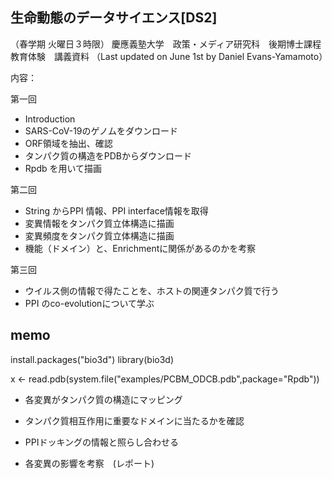 ## 生命動態のデータサイエンス[DS2]
（春学期 火曜日３時限）
慶應義塾大学　政策・メディア研究科　後期博士課程　教育体験　講義資料
（Last updated on June 1st by Daniel Evans-Yamamoto）



内容：

第一回
- Introduction
- SARS-CoV-19のゲノムをダウンロード
- ORF領域を抽出、確認
- タンパク質の構造をPDBからダウンロード
- Rpdb を用いて描画

第二回
- String からPPI 情報、PPI interface情報を取得
- 変異情報をタンパク質立体構造に描画
- 変異頻度をタンパク質立体構造に描画
- 機能（ドメイン）と、Enrichmentに関係があるのかを考察

第三回
- ウイルス側の情報で得たことを、ホストの関連タンパク質で行う
- PPI のco-evolutionについて学ぶ



## memo 
install.packages("bio3d")
library(bio3d)



x <- read.pdb(system.file("examples/PCBM_ODCB.pdb",package="Rpdb"))

- 各変異がタンパク質の構造にマッピング

- タンパク質相互作用に重要なドメインに当たるかを確認
- PPIドッキングの情報と照らし合わせる
- 各変異の影響を考察　(レポート)
